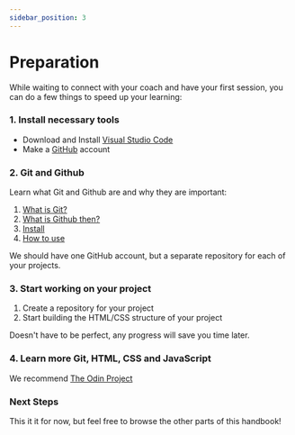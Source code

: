 ```yaml
---
sidebar_position: 3
---
```


# Preparation

While waiting to connect with your coach and have your first session, you can do a few things to speed up your learning:

### 1. Install necessary tools

- Download and Install [Visual Studio Code](https://code.visualstudio.com/)
- Make a [GitHub](https://www.github.com) account

### 2. Git and Github

Learn what Git and Github are and why they are important:

1. [What is Git?](https://www.youtube.com/watch?v=2ReR1YJrNOM)
2. [What is Github then?](https://www.youtube.com/watch?v=caHOmK9kFfI)
3. [Install](https://github.com/git-guides/install-git)
4. [How to use](https://www.youtube.com/watch?v=HkdAHXoRtos)

We should have one GitHub account, but a separate repository for each of your projects.

### 3. Start working on your project

1. Create a repository for your project
2. Start building the HTML/CSS structure of your project

Doesn't have to be perfect, any progress will save you time later.

### 4. Learn more Git, HTML, CSS and JavaScript

We recommend [The Odin Project](https://www.theodinproject.com/paths/foundations/courses/foundations)

### Next Steps

This it it for now, but feel free to browse the other parts of this handbook!
